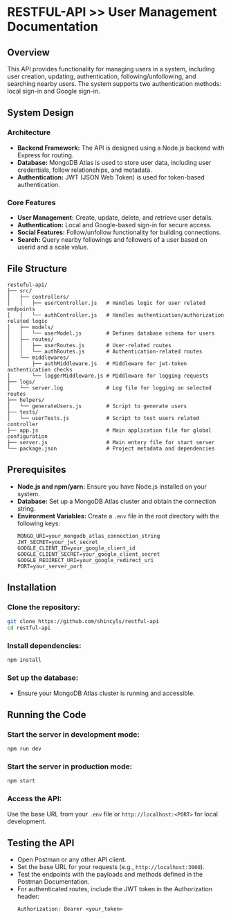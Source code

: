 # RESTFUL-API >> User Management Documentation

## Overview
This API provides functionality for managing users in a system, including user creation, updating, authentication, following/unfollowing, and searching nearby users. The system supports two authentication methods: local sign-in and Google sign-in.

## System Design

### Architecture
- **Backend Framework:** The API is designed using a Node.js backend with Express for routing.
- **Database:** MongoDB Atlas is used to store user data, including user credentials, follow relationships, and metadata.
- **Authentication:** JWT (JSON Web Token) is used for token-based authentication.

### Core Features
- **User Management:** Create, update, delete, and retrieve user details.
- **Authentication:** Local and Google-based sign-in for secure access.
- **Social Features:** Follow/unfollow functionality for building connections.
- **Search:** Query nearby followings and followers of a user based on userid and a scale value.

## File Structure
```
restuful-api/
├── src/
│   ├── controllers/
│   │   ├── userController.js   # Handles logic for user related endpoints
│   │   └── authController.js   # Handles authentication/authorization related logic
│   ├── models/
│   │   └── userModel.js        # Defines database schema for users
│   ├── routes/
│   │   ├── userRoutes.js       # User-related routes
│   │   └── authRoutes.js       # Authentication-related routes
│   └── middlewares/
│       ├── authMiddleware.js   # Middleware for jwt-token authentication checks
│       └── loggerMiddleware.js # Middleware for logging requests
├── logs/
│   └── server.log              # Log file for logging on selected routes
├── helpers/
│   └── generateUsers.js        # Script to generate users
├── tests/
│   └── userTests.js            # Script to test users related controller
├── app.js                      # Main application file for global configuration
├── server.js                   # Main entery file for start server
└── package.json                # Project metadata and dependencies
```

## Prerequisites
- **Node.js and npm/yarn:** Ensure you have Node.js installed on your system.
- **Database:** Set up a MongoDB Atlas cluster and obtain the connection string.
- **Environment Variables:** Create a `.env` file in the root directory with the following keys:
    ```
    MONGO_URI=your_mongodb_atlas_connection_string
    JWT_SECRET=your_jwt_secret
    GOOGLE_CLIENT_ID=your_google_client_id
    GOOGLE_CLIENT_SECRET=your_google_client_secret
    GOOGLE_REDIRECT_URI=your_google_redirect_uri
    PORT=your_server_port
    ```

## Installation

### Clone the repository:
```bash
git clone https://github.com/shincyls/restful-api
cd restful-api
```

### Install dependencies:
```bash
npm install
```

### Set up the database:
- Ensure your MongoDB Atlas cluster is running and accessible.

## Running the Code

### Start the server in development mode:
```bash
npm run dev
```

### Start the server in production mode:
```bash
npm start
```

### Access the API:
Use the base URL from your `.env` file or `http://localhost:<PORT>` for local development.

## Testing the API
- Open Postman or any other API client.
- Set the base URL for your requests (e.g., `http://localhost:3000`).
- Test the endpoints with the payloads and methods defined in the Postman Documentation.
- For authenticated routes, include the JWT token in the Authorization header:
    ```
    Authorization: Bearer <your_token>
    ```

